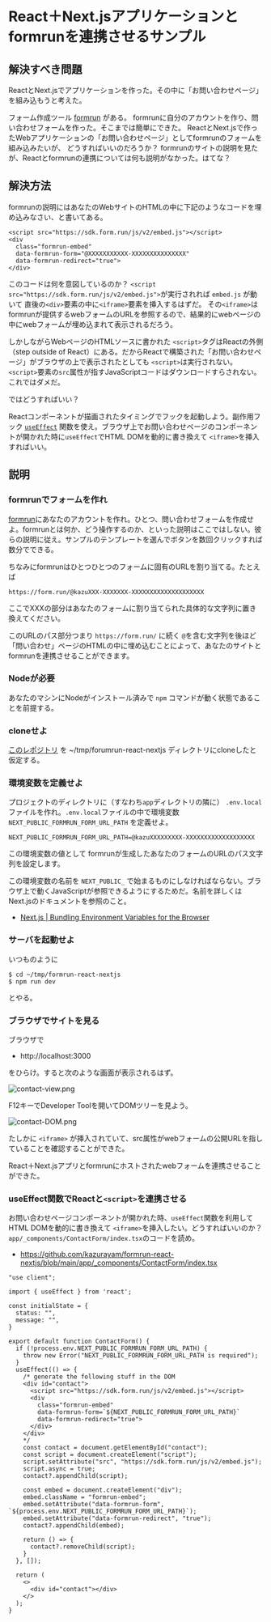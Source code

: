 # React＋Next.jsアプリケーションとformrunを連携させるサンプル

## 解決すべき問題

ReactとNext.jsでアプリケーションを作った。その中に「お問い合わせページ」を組み込もうと考えた。

フォーム作成ツール [formrun](https://form.run/home) がある。
formrunに自分のアカウントを作り、問い合わせフォームを作った。そこまでは簡単にできた。
ReactとNext.jsで作ったWebアプリケーションの「お問い合わせページ」としてformrunのフォームを組み込みたいが、
どうすればいいのだろうか？
formrunのサイトの説明を見たが、Reactとformrunの連携については何も説明がなかった。はてな？

## 解決方法

formrunの説明にはあなたのWebサイトのHTMLの中に下記のようなコードを埋め込みなさい、と書いてある。

```
<script src="https://sdk.form.run/js/v2/embed.js"></script>
<div
  class="formrun-embed"
  data-formrun-form="@XXXXXXXXXXX-XXXXXXXXXXXXXXX"
  data-formrun-redirect="true">
</div>
```

このコードは何を意図しているのか？
`<script src="https://sdk.form.run/js/v2/embed.js">`が実行されれば `embed.js` が動いて
直後の`<div>`要素の中に`<iframe>`要素を挿入するはずだ。
その`<iframe>`はformrunが提供するwebフォームのURLを参照するので、結果的にwebページの中にwebフォームが埋め込まれて表示されるだろう。

しかしながらWebページのHTMLソースに書かれた `<script>`タグはReactの外側（step outside of React）にある。だからReactで構築された「お問い合わせページ」がブラウザの上で表示されたとしても
`<script>`は実行されない。`<script>`要素の`src`属性が指すJavaScriptコードはダウンロードすらされない。これではダメだ。

ではどうすればいい？

Reactコンポーネントが描画されたタイミングでフックを起動しよう。副作用フック [`useEffect`](https://react.dev/reference/react/useEffect) 関数を使え。ブラウザ上でお問い合わせページのコンポーネントが開かれた時に`useEffect`でHTML DOMを動的に書き換えて
`<iframe>`を挿入すればいい。

## 説明

### formrunでフォームを作れ

[formrun](https://form.run/home)にあなたのアカウントを作れ。ひとつ、問い合わせフォームを作成せよ。formrunとは何か、どう操作するのか、といった説明はここではしない。彼らの説明に従え。サンプルのテンプレートを選んでボタンを数回クリックすれば数分でできる。

ちなみにformrunはひとつひとつのフォームに固有のURLを割り当てる。たとえば

`https://form.run/@kazuXXX-XXXXXXX-XXXXXXXXXXXXXXXXXXXX`

ここでXXXの部分はあなたのフォームに割り当てられた具体的な文字列に置き換えてください。

このURLのパス部分つまり `https://form.run/` に続く `@`を含む文字列を後ほど「問い合わせ」ページのHTMLの中に埋め込むことによって、あなたのサイトとformrunを連携させることができます。

### Nodeが必要

あなたのマシンにNodeがインストール済みで `npm` コマンドが動く状態であることを前提する。

### cloneせよ

[このレポジトリ](https://github.com/kazurayam/formrun-react-nextjs) を ~/tmp/forumrun-react-nextjs ディレクトリにcloneしたと仮定する。

### 環境変数を定義せよ

プロジェクトのディレクトリに（すなわち`app`ディレクトリの隣に） `.env.local` ファイルを作れ。`.env.local`ファイルの中で環境変数 `NEXT_PUBLIC_FORMRUN_FORM_URL_PATH` を定義せよ。

```
NEXT_PUBLIC_FORMRUN_FORM_URL_PATH=@kazuXXXXXXXXX-XXXXXXXXXXXXXXXXXXX
```

この環境変数の値として formrunが生成したあなたのフォームのURLのパス文字列を設定します。

この環境変数の名前を `NEXT_PUBLIC_` で始まるものにしなければならない。ブラウザ上で動くJavaScriptが参照できるようにするためだ。名前を詳しくはNext.jsのドキュメントを参照のこと。

- [Next.js | Bundling Environment Variables for the Browser](https://nextjs.org/docs/pages/building-your-application/configuring/environment-variables#bundling-environment-variables-for-the-browser)


### サーバを起動せよ

いつものように

```
$ cd ~/tmp/formrun-react-nextjs
$ npm run dev
```

とやる。

### ブラウザでサイトを見る

ブラウザで

- http://localhost:3000

をひらけ。すると次のような画面が表示されるはず。

![contact-view.png](https://kazurayam.github.io/formrun-react-nextjs/images/contact-view.png)

F12キーでDeveloper Toolを開いてDOMツリーを見よう。

![contact-DOM.png](https://kazurayam.github.io/formrun-react-nextjs/images/contact-DOM.png)

たしかに `<iframe>` が挿入されていて、src属性がwebフォームの公開URLを指していることを確認することができた。

React＋Next.jsアプリとformrunにホストされたwebフォームを連携させることができた。

### useEffect関数でReactと`<script>`を連携させる

お問い合わせページコンポーネントが開かれた時、`useEffect`関数を利用してHTML DOMを動的に書き換えて
`<iframe>`を挿入したい。どうすればいいのか？`app/_components/ContactForm/index.tsx`のコードを読め。

- https://github.com/kazurayam/formrun-react-nextjs/blob/main/app/_components/ContactForm/index.tsx

```
"use client";

import { useEffect } from 'react';

const initialState = {
  status: "",
  message: "",
}

export default function ContactForm() {
  if (!process.env.NEXT_PUBLIC_FORMRUN_FORM_URL_PATH) {
    throw new Error("NEXT_PUBLIC_FORMRUN_FORM_URL_PATH is required");
  }
  useEffect(() => {
    /* generate the following stuff in the DOM
    <div id="contact">
      <script src="https://sdk.form.run/js/v2/embed.js"></script>
      <div
        class="formrun-embed"
        data-formrun-form=`${NEXT_PUBLIC_FORMRUN_FORM_URL_PATH}`
        data-formrun-redirect="true">
      </div>
    </div>
    */
    const contact = document.getElementById("contact");
    const script = document.createElement("script");
    script.setAttribute("src", "https://sdk.form.run/js/v2/embed.js");
    script.async = true;
    contact?.appendChild(script);

    const embed = document.createElement("div");
    embed.className = "formrun-embed";
    embed.setAttribute("data-formrun-form", `${process.env.NEXT_PUBLIC_FORMRUN_FORM_URL_PATH}`);
    embed.setAttribute("data-formrun-redirect", "true");
    contact?.appendChild(embed);

    return () => {
      contact?.removeChild(script);
    }
  }, []);

  return (
    <>
      <div id="contact"></div>
    </>
  );
}
```

